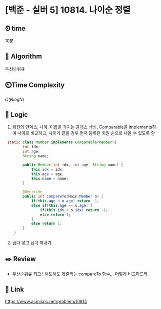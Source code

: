 # [백준 - 실버 5] 10814. 나이순 정렬 
 
## ⏰  **time**
10분

## :pushpin: **Algorithm**
우선순위큐

## ⏲️**Time Complexity**
$O(N logN)$

## :round_pushpin: **Logic**
1. 회원의 인덱스, 나이, 이름을 가지는 클래스 생성, Comparable을 implements하여 나이로 비교하고, 나이가 같을 경우 먼저 등록한 회원 순으로 나올 수 있도록 함 
```java
 static class Member implements Comparable<Member>{
        int idx;
        int age;
        String name;

        public Member(int idx, int age, String name) {
            this.idx = idx;
            this.age = age;
            this.name = name;
        }

        @Override
        public int compareTo(Main.Member o) {
            if(this.age < o.age) return -1;
            else if(this.age == o.age) {
                if(this.idx < o.idx) return -1;
                else return 1;
            }
            else return 1;
        }
    }
```   
2. 냅다 넣고 냅다 꺼내기

## :black_nib: **Review**
- 우선순위큐 최고 ! 해도해도 헷갈리는 compareTo 함수,,, 어떻게 비교하드라

## 📡 Link
https://www.acmicpc.net/problem/10814
